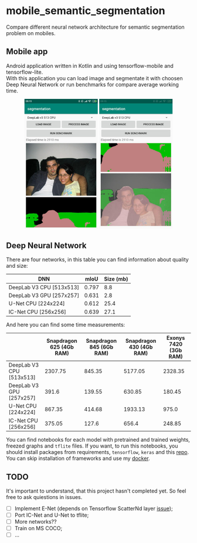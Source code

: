 # mobile_semantic_segmentation
Compare different neural network architecture for semantic segmentation problem on mobiles.

## Mobile app
Android application written in Kotlin and using tensorflow-mobile and tensorflow-lite.  
With this application you can load image and segmentate it with choosen Deep Neural Network or run benchmarks for compare average working time.

<p align="middle">
  <img src="/example_1.jpg" width="200" />
  <img src="/example_2.jpg" width="200" />
</p>

## Deep Neural Network
There are four networks, in this table you can find information about quality and size:

| DNN                      | mIoU  | Size (mb) |
|--------------------------|-------|-----------|
| DeepLab V3 CPU [513x513] | 0.797 | 8.8       |
| DeepLab V3 GPU [257x257] | 0.631 | 2.8       |
| U-Net CPU [224x224]      | 0.612 | 25.4      |
| IC-Net CPU [256x256]     | 0.639 | 27.1      |

And here you can find some time measurements:

|                          | Snapdragon 625 (4Gb RAM) | Snapdragon 845 (6Gb RAM) | Snapdragon 430 (4Gb RAM) | Exonys 7420 (3Gb RAM) |
|--------------------------|--------------------------|--------------------------|--------------------------|-----------------------|
| DeepLab V3 CPU [513x513] | 2307.75                  | 845.35                   | 5177.05                  | 2328.35               |
| DeepLab V3 GPU [257x257] | 391.6                    | 139.55                   | 630.85                   | 180.45                |
| U-Net CPU [224x224]      | 867.35                   | 414.68                   | 1933.13                  | 975.0                 |
| IC-Net CPU [256x256]     | 375.05                   | 127.6                    | 656.4                    | 248.85                |

You can find notebooks for each model with pretrained and trained weights, freezed graphs and `tflite` files. If you want, to run this notebooks, you should install packages from requirements, `tensorflow`, `keras` and this [repo](https://github.com/divamgupta/image-segmentation-keras). You can skip installation of frameworks and use my [docker](https://github.com/SpirinEgor/docker.jupyter).

## TODO
It's important to understand, that this project hasn't completed yet. So feel free to ask quiestions in issues.

- [ ] Implement E-Net (depends on Tensorflow ScatterNd layer [issue](https://github.com/tensorflow/tensorflow/issues/21526));
- [ ] Port IC-Net and U-Net to tflite;
- [ ] More networks??
- [ ] Train on MS COCO;
- [ ] ...
